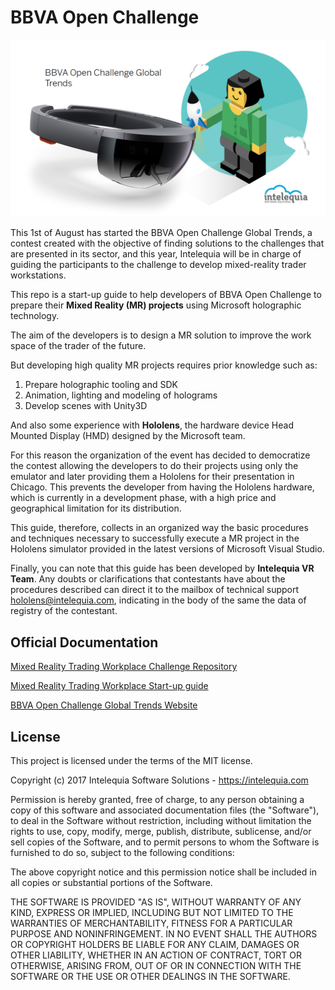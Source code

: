 # **BBVA Open Challenge**

![Intro](./Docs/Images/intelequia-bbva.jpg)

This 1st of August has started the BBVA Open Challenge Global Trends, a contest created with the objective of finding solutions to the challenges that are presented in its sector, and this year, Intelequia will be in charge of guiding the participants to the challenge to develop mixed-reality trader workstations.

This repo is a start-up guide to help developers of BBVA Open Challenge to prepare their **Mixed Reality (MR) projects** using Microsoft holographic technology.

The aim of the developers is to design a MR solution to improve the work space of the trader of the future.

But developing high quality MR projects requires prior knowledge such as:
1. Prepare holographic tooling and SDK
2. Animation, lighting and modeling of holograms
3. Develop scenes with Unity3D

And also some experience with **Hololens**, the hardware device Head Mounted Display (HMD) designed by the Microsoft team.

For this reason the organization of the event has decided to democratize the contest allowing the developers to do their projects using only the emulator and later providing them a Hololens for their presentation in Chicago. This prevents the developer from having the Hololens hardware, which is currently in a development phase, with a high price and geographical limitation for its distribution.

This guide, therefore, collects in an organized way the basic procedures and techniques necessary to successfully execute a MR project in the Hololens simulator provided in the latest versions of Microsoft Visual Studio.

Finally, you can note that this guide has been developed by **Intelequia VR Team**. Any doubts or clarifications that contestants have about the procedures described can direct it to the mailbox of technical support hololens@intelequia.com, indicating in the body of the same the data of registry of the contestant.

## Official Documentation

[Mixed Reality Trading Workplace Challenge Repository](https://github.com/intelequia/BBVA-Open-Challenge)

[Mixed Reality Trading Workplace Start-up guide](https://github.com/intelequia/BBVA-Open-Challenge/raw/master/Docs/Hololens%20Starter%20Kit.pdf)

[BBVA Open Challenge Global Trends Website](https://www.centrodeinnovacionbbva.com/en/openchallenges/globaltrends)

## License

This project is licensed under the terms of the MIT license.

Copyright (c) 2017 Intelequia Software Solutions - https://intelequia.com

Permission is hereby granted, free of charge, to any person obtaining a copy of this software and associated documentation files (the "Software"), to deal in the Software without restriction, including without limitation the rights to use, copy, modify, merge, publish, distribute, sublicense, and/or sell copies of the Software, and to permit persons to whom the Software is furnished to do so, subject to the following conditions:

The above copyright notice and this permission notice shall be included in all copies or substantial portions of the Software.

THE SOFTWARE IS PROVIDED "AS IS", WITHOUT WARRANTY OF ANY KIND, EXPRESS OR IMPLIED, INCLUDING BUT NOT LIMITED TO THE WARRANTIES OF MERCHANTABILITY, FITNESS FOR A PARTICULAR PURPOSE AND NONINFRINGEMENT. IN NO EVENT SHALL THE AUTHORS OR COPYRIGHT HOLDERS BE LIABLE FOR ANY CLAIM, DAMAGES OR OTHER LIABILITY, WHETHER IN AN ACTION OF CONTRACT, TORT OR OTHERWISE, ARISING FROM, OUT OF OR IN CONNECTION WITH THE SOFTWARE OR THE USE OR OTHER DEALINGS IN THE SOFTWARE.
